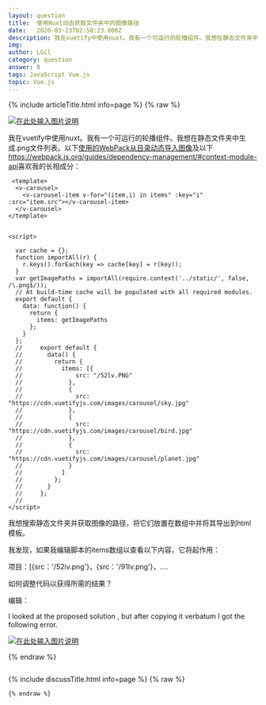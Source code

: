 ```yaml
---
layout: question
title:  使用Nuxt动态获取文件夹中的图像路径
date:   2020-03-23T02:58:23.000Z
description: 我在vuetify中使用nuxt。我有一个可运行的轮播组件。我想在静态文件夹中生成.png文件列表。以下使用的WebPack从目录动态导入图像及以下h...
img: 
author: LGil
category: question
answer: 0
tags: JavaScript Vue.js
topic: Vue.js
---
```

<div class="article-root">
  <div class="article">
    {% include articleTitle.html info=page %}
    {% raw %}
    <div class="article-content"><p><a href="https://www.samyoc.com//uploads/users/6912/images/thumbnails/1584932176715.png" data-src="https://www.samyoc.com//uploads/users/6912/images/1584932176715.png" rel="noreferrer"><img src="https://i.stack.imgur.com/3FKZH.png" alt="在此处输入图片说明"></a></p>

<p><font style="vertical-align: inherit;"><font style="vertical-align: inherit;">我在vuetify中使用nuxt。</font><font style="vertical-align: inherit;">我有一个可运行的轮播组件。我想在静态文件夹中生成.png文件列表。</font><font style="vertical-align: inherit;">以下</font></font><a href="https://stackoverflow.com/questions/42118296/dynamically-import-images-from-a-directory-using-webpack"><font style="vertical-align: inherit;"><font style="vertical-align: inherit;">使用的WebPack从目录动态导入图像</font></font></a><font style="vertical-align: inherit;"><font style="vertical-align: inherit;">及以下</font></font><a href="https://webpack.js.org/guides/dependency-management/#context-module-api" rel="noreferrer"><font style="vertical-align: inherit;"><font style="vertical-align: inherit;">https://webpack.js.org/guides/dependency-management/#context-module-api</font></font></a><font style="vertical-align: inherit;"><font style="vertical-align: inherit;">喜欢我的长相成分：</font></font></p>

<pre><code> &lt;template&gt;<font></font>
  &lt;v-carousel&gt;<font></font>
    &lt;v-carousel-item v-for="(item,i) in items" :key="i" :src="item.src"&gt;&lt;/v-carousel-item&gt;<font></font>
  &lt;/v-carousel&gt;<font></font>
&lt;/template&gt;<font></font>
<font></font>
<font></font>
&lt;script&gt;<font></font>
<font></font>
  var cache = {};<font></font>
  function importAll(r) {<font></font>
    r.keys().forEach(key =&gt; cache[key] = r(key));<font></font>
  }<font></font>
  var getImagePaths = importAll(require.context('../static/', false, /\.png$/));<font></font>
  // At build-time cache will be populated with all required modules. <font></font>
  export default {<font></font>
    data: function() {<font></font>
      return {<font></font>
        items: getImagePaths<font></font>
      };<font></font>
    }<font></font>
  };<font></font>
  //     export default {<font></font>
  //       data() {<font></font>
  //         return {<font></font>
  //           items: [{<font></font>
  //               src: "/52lv.PNG"<font></font>
  //             },<font></font>
  //             {<font></font>
  //               src: "https://cdn.vuetifyjs.com/images/carousel/sky.jpg"<font></font>
  //             },<font></font>
  //             {<font></font>
  //               src: "https://cdn.vuetifyjs.com/images/carousel/bird.jpg"<font></font>
  //             },<font></font>
  //             {<font></font>
  //               src: "https://cdn.vuetifyjs.com/images/carousel/planet.jpg"<font></font>
  //             }<font></font>
  //           ]<font></font>
  //         };<font></font>
  //       }<font></font>
  //     };<font></font>
  //<font></font>
&lt;/script&gt;<font></font>
</code></pre>

<p><font style="vertical-align: inherit;"><font style="vertical-align: inherit;">我想搜索静态文件夹并获取图像的路径，将它们放置在数组中并将其导出到html模板。 </font></font></p>

<p><font style="vertical-align: inherit;"><font style="vertical-align: inherit;">我发现，如果我编辑脚本的items数组以查看以下内容，它将起作用：</font></font></p>

<p><font style="vertical-align: inherit;"><font style="vertical-align: inherit;">项目：[{src：'/52iv.png'}，{src：'/91Iv.png'}，....</font></font></p>

<p><font style="vertical-align: inherit;"><font style="vertical-align: inherit;">如何调整代码以获得所需的结果？</font></font></p>

<p><font style="vertical-align: inherit;"><font style="vertical-align: inherit;">编辑：</font></font></p>

<p>I looked at the proposed solution , but after copying it verbatum I got the following error.</p>

<p><a href="https://www.samyoc.com//uploads/users/6912/images/thumbnails/1584932176717.png" data-src="https://www.samyoc.com//uploads/users/6912/images/1584932176717.png" rel="noreferrer"><img src="https://i.stack.imgur.com/ThiTL.png" alt="在此处输入图片说明"></a></p></div>
    {% endraw %}
  </div>
  <p style="height: 0;width:0;overflow: hidden;"> 第2707篇《使用Nuxt动态获取文件夹中的图像路径》来自Winter(https://github.com/aiyld/aiyld.github.io)的站点</p>
  <div class="discuss-wrapper">
    {% include discussTitle.html info=page %}
    {% raw %}
    
    {% endraw %}
  </div>
<div>
